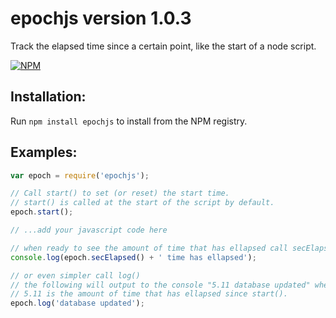# epochjs version 1.0.3
Track the elapsed time since a certain point, like the start of a node script.

[![NPM](https://nodei.co/npm/epochjs.png?downloads=true&stars=true)](https://nodei.co/npm/epochjs/)

## Installation:
Run `npm install epochjs` to install from the NPM registry.


## Examples:
````javascript
var epoch = require('epochjs');

// Call start() to set (or reset) the start time.
// start() is called at the start of the script by default.
epoch.start();

// ...add your javascript code here

// when ready to see the amount of time that has ellapsed call secElapsed()
console.log(epoch.secElapsed() + ' time has ellapsed');

// or even simpler call log()
// the following will output to the console "5.11 database updated" where 
// 5.11 is the amount of time that has ellapsed since start().
epoch.log('database updated');

````
